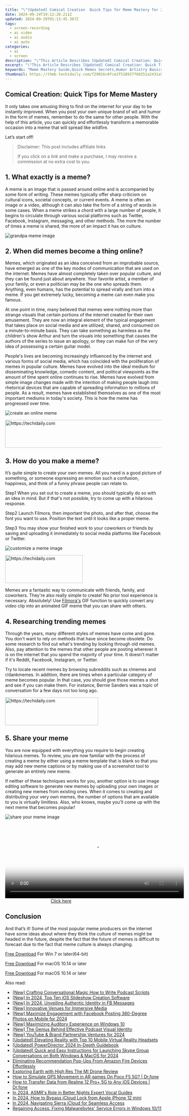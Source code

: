 ```yaml
---
title: "\"[Updated] Comical Creation  Quick Tips for Meme Mastery for 2024\""
date: 2024-09-24T19:12:20.211Z
updated: 2024-09-29T01:13:45.367Z
tags: 
  - screen-recording
  - ai video
  - ai audio
  - ai auto
categories: 
  - ai
  - screen
description: "\"This Article Describes [Updated] Comical Creation: Quick Tips for Meme Mastery for 2024\""
excerpt: "\"This Article Describes [Updated] Comical Creation: Quick Tips for Meme Mastery for 2024\""
keywords: "Meme Mastery Guide,Quick Memes Secrets,Humor Artistry Basics,Rapid Meme Creation,Laughter Tactics for Memes,Jocular Meme Techniques,Swift Memelore Gems"
thumbnail: https://thmb.techidaily.com/f29016c0fce2f518937f68251a2431a5f707a01cf190eb7eb7552fa0f6fd65d9.jpg
---
```


## Comical Creation: Quick Tips for Meme Mastery

It only takes one amusing thing to find on the internet for your day to be instantly improved. When you post your own unique brand of wit and humor in the form of memes, remember to do the same for other people. With the help of this article, you can quickly and effortlessly transform a memorable occasion into a meme that will spread like wildfire.

Let’s start off!

>  Disclaimer: This post includes affiliate links
>
>  If you click on a link and make a purchase, I may receive a commission at no extra cost to you.
>

## 1\. What exactly is a meme?

A meme is an image that is passed around online and is accompanied by some form of writing. These memes typically offer sharp criticism on cultural icons, societal concepts, or current events. A meme is often an image or a video, although it can also take the form of a string of words in some cases. When a meme strikes a chord with a large number of people, it begins to circulate through various social platforms such as Twitter, Facebook, Instagram, messaging, and other methods. The more the number of times a meme is shared, the more of an impact it has on culture.

![grandpa meme image](https://images.wondershare.com/filmora/article-images/2022/11/grandpa-meme-image.jpg)

## 2\. When did memes become a thing online?

Memes, which originated as an idea conceived from an improbable source, have emerged as one of the key modes of communication that are used on the internet. Memes have almost completely taken over popular culture, and they can be found just about anywhere. Your favorite artist, a member of your family, or even a politician may be the one who spreads them. Anything, even humans, has the potential to spread virally and turn into a meme. If you get extremely lucky, becoming a meme can even make you famous.

At one point in time, many believed that memes were nothing more than strange visuals that certain portions of the internet created for their own amusement. They are now an integral element of the typical engagement that takes place on social media and are utilized, shared, and consumed on a minute-to-minute basis. They can take something as harmless as the children's show Arthur and turn the visuals into something that causes the authors of the series to issue an apology, or they can make fun of the very idea of possessing a certain guitar model.

People's lives are becoming increasingly influenced by the internet and various forms of social media, which has coincided with the proliferation of memes in popular culture. Memes have evolved into the ideal medium for disseminating knowledge, comedic content, and political viewpoints as the amount of time spent online continues to rise. Memes have evolved from simple image changes made with the intention of making people laugh into rhetorical devices that are capable of spreading information to millions of people. As a result, memes have established themselves as one of the most important mediums in today's society. This is how the meme has progressed over time.

![create an online meme](https://images.wondershare.com/filmora/article-images/2022/11/create-an-online-meme.jpg)

<!-- affiliate ads begin -->
<a href="https://appsumo.8odi.net/c/5597632/2130887/7443" target="_top" id="2130887">
  <img src="//a.impactradius-go.com/display-ad/7443-2130887" border="0" alt="https://techidaily.com" width="728" height="90"/>
</a>
<img height="0" width="0" src="https://appsumo.8odi.net/i/5597632/2130887/7443" style="position:absolute;visibility:hidden;" border="0" />
<!-- affiliate ads end -->

## 3\. How do you make a meme?

It’s quite simple to create your own memes. All you need is a good picture of something, or someone expressing an emotion such a confusion, happiness, and think of a funny phrase people can relate to.

Step1 When you set out to create a meme, you should typically do so with an idea in mind. But if that's not possible, try to come up with a hilarious response.

Step2 Launch Filmora, then important the photo, and after that, choose the font you want to use. Position the text until it looks like a proper meme.

Step3 You may show your finished work to your coworkers or friends by saving and uploading it immediately to social media platforms like Facebook or Twitter.

![customize a meme image](https://images.wondershare.com/filmora/article-images/2022/11/customize-a-meme-image.jpg)

<!-- affiliate ads begin -->
<a href="https://aligracehair.sjv.io/c/5597632/2135412/19272" target="_top" id="2135412">
  <img src="//a.impactradius-go.com/display-ad/19272-2135412" border="0" alt="https://techidaily.com" width="250" height="90"/>
</a>
<img height="0" width="0" src="https://aligracehair.sjv.io/i/5597632/2135412/19272" style="position:absolute;visibility:hidden;" border="0" />
<!-- affiliate ads end -->

Memes are a fantastic way to communicate with friends, family, and coworkers. They're also really simple to create! No prior tool experience is necessary. Absolutely! Use [Filmora's](https://tools.techidaily.com/wondershare/filmora/download/) GIF function to quickly convert any video clip into an animated GIF meme that you can share with others.

## 4\. Researching trending memes

Through the years, many different styles of memes have come and gone. You don't want to rely on methods that have since become obsolete. Do some research to find out what's trending by looking through old memes. Also, pay attention to the memes that other people are posting wherever it is on the internet that you spend the majority of your time. It doesn't matter if it's Reddit, Facebook, Instagram, or Twitter.

Try to locate recent memes by browsing subreddits such as r/memes and r/dankmemes. In addition, there are times when a particular category of meme becomes popular. In that case, you should give those memes a shot and see if you can make them. For instance, Bernie Sanders was a topic of conversation for a few days not too long ago.

<!-- affiliate ads begin -->
<a href="https://laganoo.pxf.io/c/5597632/1657395/16446" target="_top" id="1657395">
  <img src="//a.impactradius-go.com/display-ad/16446-1657395" border="0" alt="https://techidaily.com" width="300" height="90"/>
</a>
<img height="0" width="0" src="https://laganoo.pxf.io/i/5597632/1657395/16446" style="position:absolute;visibility:hidden;" border="0" />
<!-- affiliate ads end -->

## 5\. Share your meme

You are now equipped with everything you require to begin creating hilarious memes. To review, you are now familiar with the process of creating a meme by either using a meme template that is blank so that you may add new meme captions or by making use of a screenshot tool to generate an entirely new meme.

If neither of these techniques works for you, another option is to use image editing software to generate new memes by uploading your own images or creating new memes from existing ones. When it comes to creating and distributing your very own memes, the number of options that are available to you is virtually limitless. Also, who knows, maybe you'll come up with the next meme that becomes popular!

![share your meme image](https://images.wondershare.com/filmora/article-images/2022/11/share-your-meme-image.jpg)

<!-- affiliate ads begin -->
<span id="1982462">
					<video width="576" height="240" style="cursor:pointer"
           poster="//a.impactradius-go.com/display-clicktoplayimage/1982462.png"
           onclick="if(!this.playClicked){this.play();this.setAttribute('controls',true);this.playClicked=true;}">
	   <source src="//a.impactradius-go.com/display-ad/22993-1982462">
	   <img src="//a.impactradius-go.com/display-clicktoplayimage/1982462.png" style="border: none; height: 100%; width: 100%; object-fit: contain">
	</video>
	<div style="width:360px;text-align:center"><a href="javascript:window.open(decodeURIComponent('https%3A%2F%2Fhomestyler.sjv.io%2Fc%2F5597632%2F1982462%2F22993'), '_blank');void(0);">Click here</a></div>
</span>
<img height="0" width="0" src="https://imp.pxf.io/i/5597632/1982462/22993" style="position:absolute;visibility:hidden;" border="0" />
<!-- affiliate ads end -->

## Conclusion

And that’s it! Some of the most popular meme producers on the internet have some ideas about where they think the culture of memes might be headed in the future, despite the fact that the future of memes is difficult to forecast due to the fact that meme culture is always changing.

[Free Download](https://tools.techidaily.com/wondershare/filmora/download/) For Win 7 or later(64-bit)

[Free Download](https://tools.techidaily.com/wondershare/filmora/download/) For macOS 10.14 or later

[Free Download](https://tools.techidaily.com/wondershare/filmora/download/) For macOS 10.14 or later

<ins class="adsbygoogle"
     style="display:block"
     data-ad-format="autorelaxed"
     data-ad-client="ca-pub-7571918770474297"
     data-ad-slot="1223367746"></ins>

<ins class="adsbygoogle"
     style="display:block"
     data-ad-format="autorelaxed"
     data-ad-client="ca-pub-7571918770474297"
     data-ad-slot="1223367746"></ins>



<ins class="adsbygoogle"
     style="display:block"
     data-ad-client="ca-pub-7571918770474297"
     data-ad-slot="8358498916"
     data-ad-format="auto"
     data-full-width-responsive="true"></ins>


<span class="atpl-alsoreadstyle">Also read:</span>
<div><ul>
<li><a href="https://fox-http.techidaily.com/new-crafting-conversational-magic-how-to-write-podcast-scripts/"><u>[New] Crafting Conversational Magic How to Write Podcast Scripts</u></a></li>
<li><a href="https://fox-http.techidaily.com/new-in-2024-top-ten-ios-slideshow-creation-software/"><u>[New] In 2024, Top Ten iOS Slideshow Creation Software</u></a></li>
<li><a href="https://facebook-video-recording.techidaily.com/new-in-2024-unveiling-authentic-identity-in-fb-messages/"><u>[New] In 2024, Unveiling Authentic Identity in FB Messages</u></a></li>
<li><a href="https://fox-http.techidaily.com/new-innovative-venues-for-immersive-media/"><u>[New] Innovative Venues for Immersive Media</u></a></li>
<li><a href="https://facebook-video-recording.techidaily.com/new-maximize-engagement-with-facebook-posting-360-degree-photos-on-mobile-for-2024/"><u>[New] Maximize Engagement with Facebook Posting 360-Degree Photos on Mobile for 2024</u></a></li>
<li><a href="https://fox-http.techidaily.com/new-maximizing-auditory-experience-on-windows-10/"><u>[New] Maximizing Auditory Experience on Windows 10</u></a></li>
<li><a href="https://some-approaches.techidaily.com/new-the-genius-behind-effective-podcast-visual-identity/"><u>[New] The Genius Behind Effective Podcast Visual Identity</u></a></li>
<li><a href="https://fox-http.techidaily.com/new-youtube-and-brand-partnership-ventures-for-2024/"><u>[New] YouTube & Brand Partnership Ventures for 2024</u></a></li>
<li><a href="https://fox-http.techidaily.com/updated-elevating-reality-with-top-10-mobile-virtual-reality-headsets/"><u>[Updated] Elevating Reality with Top 10 Mobile Virtual Reality Headsets</u></a></li>
<li><a href="https://fox-http.techidaily.com/updated-powerdirector-2024-in-depth-guidebook/"><u>[Updated] PowerDirector 2024 In-Depth Guidebook</u></a></li>
<li><a href="https://desktop-recording.techidaily.com/updated-quick-and-easy-instructions-for-launching-skype-group-conversations-on-both-windows-and-macos-for-2024/"><u>[Updated] Quick and Easy Instructions for Launching Skype Group Conversations on Both Windows & MacOS for 2024</u></a></li>
<li><a href="https://hardware-help.techidaily.com/eliminating-recommendation-pop-ups-from-amazon-fire-devices-effortlessly/"><u>Eliminating Recommendation Pop-Ups From Amazon Fire Devices Effortlessly</u></a></li>
<li><a href="https://fox-http.techidaily.com/exploring-earth-with-high-res-the-mi-drone-review/"><u>Exploring Earth with High Res The MI Drone Review</u></a></li>
<li><a href="https://fake-location.techidaily.com/how-to-simulate-gps-movement-in-ar-games-on-poco-f5-5g-drfone-by-drfone-virtual-android/"><u>How to Simulate GPS Movement in AR games On Poco F5 5G? | Dr.fone</u></a></li>
<li><a href="https://android-transfer.techidaily.com/how-to-transfer-data-from-realme-12-proplus-5g-to-any-ios-devices-drfone-by-drfone-transfer-from-android-transfer-from-android/"><u>How to Transfer Data from Realme 12 Pro+ 5G to Any iOS Devices | Dr.fone</u></a></li>
<li><a href="https://fox-http.techidaily.com/in-2024-asmrs-role-in-better-nights-expert-vocal-guides/"><u>In 2024, ASMR's Role in Better Nights Expert Vocal Guides</u></a></li>
<li><a href="https://activate-lock.techidaily.com/in-2024-how-to-bypass-icloud-lock-from-apple-iphone-12-mini-by-drfone-ios/"><u>In 2024, How to Bypass iCloud Lock from Apple iPhone 12 mini</u></a></li>
<li><a href="https://extra-support.techidaily.com/in-2024-navigating-sierra-icloud-for-seamless-access/"><u>In 2024, Navigating Sierra iCloud for Seamless Access</u></a></li>
<li><a href="https://windows11.techidaily.com/regaining-access-fixing-malwarebytes-service-errors-in-windows-1011/"><u>Regaining Access: Fixing Malwarebytes' Service Errors in Windows 10/11</u></a></li>
</ul></div>

